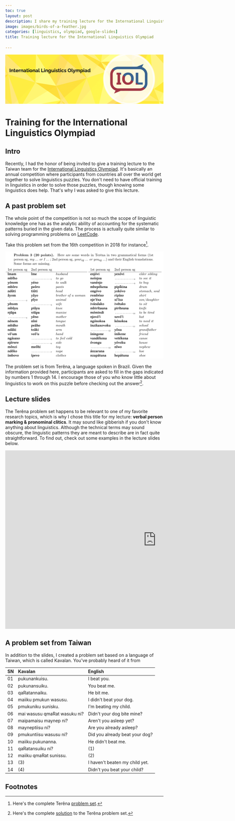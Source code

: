```yaml
---
toc: true
layout: post
description: I share my training lecture for the International Linguistics Olympiad. 
image: images/birds-of-a-feather.jpg
categories: [linguistics, olympiad, google-slides]
title: Training lecture for the International Linguistics Olympiad

---
```

![](https://github.com/howard-haowen/blog.ai/raw/master/images/IOL-banner.png "Credit: ioling.org")

# Training for the International Linguistics Olympiad

## Intro
Recently, I had the honor of being invited to give a training lecture to the Taiwan team for the [International Linguistics Olympiad](https://en.wikipedia.org/wiki/International_Linguistics_Olympiad). It's basically an annual competition where participants from countries all over the world get together to solve linguistics puzzles. You don't need to have official training in linguistics in order to solve those puzzles, though knowing some linguistics does help. That's why I was asked to give this lecture. 

## A past problem set
The whole point of the competition is not so much the scope of linguistic knowledge one has as the analytic ability of accounting for the systematic patterns buried in the given data. The  process is actually quite similar to solving programming problems on [LeetCode](https://leetcode.com).  

Take this problem set from the 16th competition in 2018 for instance[^1].

![](https://github.com/howard-haowen/blog.ai/raw/master/images/Terena-problem.png "Terêna problem set")

The problem set is from Terêna, a language spoken in Brazil. Given the information provided here, participants are asked to fill in the gaps indicated by numbers 1 through 14. I encourage those of you who know little about linguistics to work on this puzzle before checking out the answer[^2].   

## Lecture slides
The Terêna problem set happens to be relevant to one of my favorite research topics, which is why I chose this title for my lecture: **verbal person marking & pronominal clitics**. It may sound like gibberish if you don't know anything about linguistics. Although the technical terms may sound obscure, the linguistic patterns they are meant to describe are in fact quite straightforward. To find out, check out some examples in the lecture slides below. 

<iframe src="https://docs.google.com/presentation/d/e/2PACX-1vRzIAb2rdQHWSHOreVPJDz2oViOS9ybACd5mmjx-8TYBAuGbbhOSUHiW319fw5cu4xDreO2mCD8FcJd/embed?start=false&loop=false&delayms=3000" frameborder="0" width="960" height="569" allowfullscreen="true" mozallowfullscreen="true" webkitallowfullscreen="true"></iframe>

## A problem set from Taiwan
In addition to the slides, I created a problem set based on a language of Taiwan, which is called Kavalan. You've probably heard of it from  

| SN| Kavalan | English  |
|--|:-|:-|
| 01| pukunankuisu. | I beat you.|
| 02| pukunansuiku. | You beat me.|
| 03| qaRatannaiku. | He bit me.|
| 04| maiiku pmukun wasusu. | I didn't beat your dog.|
| 05| pmukuniku sunisku. | I'm beating my child.|
| 06| mai wasusu qmaRat wasuku ni? | Didn't your dog bite mine? |
| 07| maipamaisu maynep ni? | Aren't you asleep yet? |
| 08| mayneptiisu ni? | Are you already asleep? |
| 09| pmukuntiisu wasusu ni? | Did you already beat your dog? |
| 10| maiiku pukunanna. | He didn't beat me.|
| 11| qaRatansuiku ni? | (1) |
| 12| maiiku qmaRat sunissu. | (2)|
| 13| (3) | I haven't beaten my child yet.|
| 14| (4) | Didn't you beat your child?|


## Footnotes
[^1]: Here's the complete Terêna [problem set](https://ioling.org/booklets/iol-2018-indiv-prob.en.pdf).

[^2]: Here's the complete [solution](https://ioling.org/booklets/iol-2018-indiv-sol.en.pdf) to the Terêna problem set.
<!--stackedit_data:
eyJoaXN0b3J5IjpbMTc3MjExODk2MCw5MjU0NzA1NDQsNjAyOD
E4ODA1LC0xMjMxNzY4MTI3LDg4MDQ5MzI5NSwtMTQ5MDA4OTkx
OSwyMDI1NzYwMTU2LDI4MTg3NTkwLC01NDIyOTAzNCwtMTc5MD
I1MDAxMyw2ODE3MDk5NzZdfQ==
-->